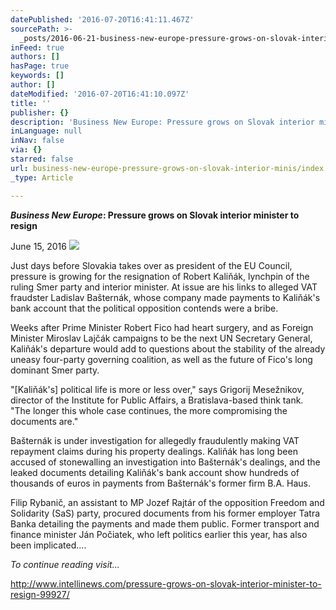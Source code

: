 ```yaml
---
datePublished: '2016-07-20T16:41:11.467Z'
sourcePath: >-
  _posts/2016-06-21-business-new-europe-pressure-grows-on-slovak-interior-minis.md
inFeed: true
authors: []
hasPage: true
keywords: []
author: []
dateModified: '2016-07-20T16:41:10.097Z'
title: ''
publisher: {}
description: 'Business New Europe: Pressure grows on Slovak interior minister to resign'
inLanguage: null
inNav: false
via: {}
starred: false
url: business-new-europe-pressure-grows-on-slovak-interior-minis/index.html
_type: Article

---
```

_**Business New Europe**_**: Pressure grows on Slovak interior minister to resign**

June 15, 2016
![](https://the-grid-user-content.s3-us-west-2.amazonaws.com/216cf6d9-0bd0-4c5a-ad95-ff7c03d894d4.jpg)

Just days before Slovakia takes over as president of the EU Council, pressure is growing for the resignation of Robert Kaliňák, lynchpin of the ruling Smer party and interior minister. At issue are his links to alleged VAT fraudster Ladislav Bašternák, whose company made payments to Kaliňák's bank account that the political opposition contends were a bribe.

Weeks after Prime Minister Robert Fico had heart surgery, and as Foreign Minister Miroslav Lajčák campaigns to be the next UN Secretary General, Kaliňák's departure would add to questions about the stability of the already uneasy four-party governing coalition, as well as the future of Fico's long dominant Smer party.

"\[Kaliňák's\] political life is more or less over," says Grigorij Mesežnikov, director of the Institute for Public Affairs, a Bratislava-based think tank. "The longer this whole case continues, the more compromising the documents are."

Bašternák is under investigation for allegedly fraudulently making VAT repayment claims during his property dealings. Kaliňák has long been accused of stonewalling an investigation into Bašternák's dealings, and the leaked documents detailing Kaliňák's bank account show hundreds of thousands of euros in payments from Bašternák's former firm B.A. Haus.

Filip Rybanič, an assistant to MP Jozef Rajtár of the opposition Freedom and Solidarity (SaS) party, procured documents from his former employer Tatra Banka detailing the payments and made them public. Former transport and finance minister Ján Počiatek, who left politics earlier this year, has also been implicated....

_To continue reading visit..._

http://www.intellinews.com/pressure-grows-on-slovak-interior-minister-to-resign-99927/